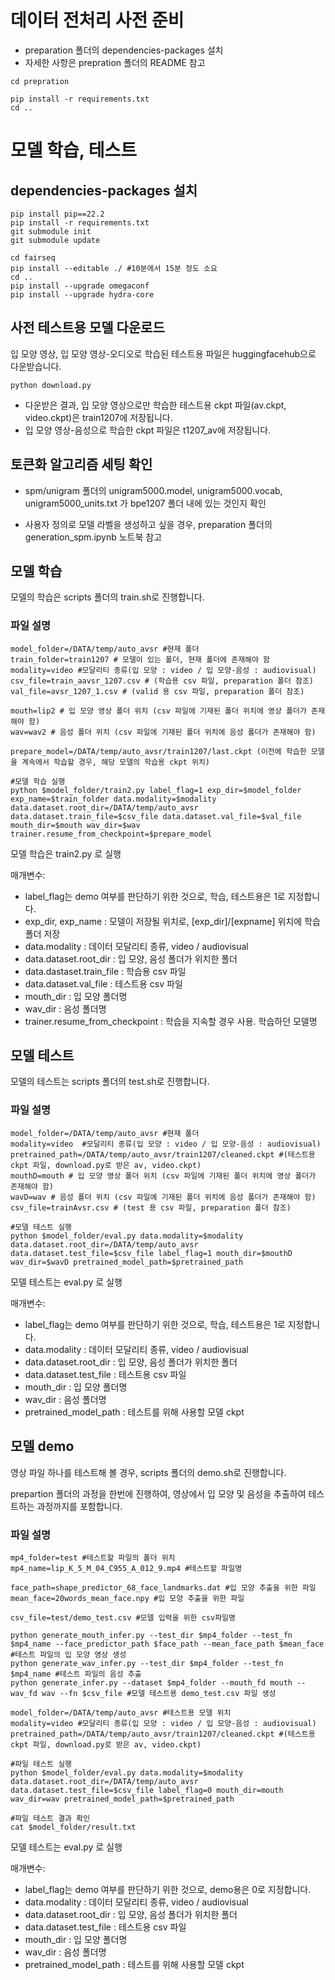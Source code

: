# 데이터 전처리 사전 준비
* preparation 폴더의 dependencies-packages 설치 
* 자세한 사항은 prepration 폴더의 README 참고
~~~
cd prepration

pip install -r requirements.txt
cd ..
~~~

# 모델 학습, 테스트

## dependencies-packages 설치
~~~
pip install pip==22.2
pip install -r requirements.txt
git submodule init
git submodule update

cd fairseq
pip install --editable ./ #10분에서 15분 정도 소요
cd ..
pip install --upgrade omegaconf
pip install --upgrade hydra-core
~~~


## 사전 테스트용 모델 다운로드
입 모양 영상, 입 모양 영상-오디오로 학습된 테스트용 파일은 huggingfacehub으로 다운받습니다. 

~~~
python download.py
~~~

* 다운받은 결과, 입 모양 영상으로만 학습한 테스트용 ckpt 파일(av.ckpt, video.ckpt)은 train1207에 저장됩니다. 
* 입 모양 영상-음성으로 학습한 ckpt 파일은 t1207_av에 저장됩니다.

## 토큰화 알고리즘 세팅 확인
* spm/unigram 폴더의 unigram5000.model, unigram5000.vocab, unigram5000_units.txt 가 bpe1207 폴더 내에 있는 것인지 확인

* 사용자 정의로 모델 라벨을 생성하고 싶을 경우, preparation 폴더의 generation_spm.ipynb 노트북 참고

## 모델 학습

모델의 학습은 scripts 폴더의 train.sh로 진행합니다. 

### 파일 설명
~~~
model_folder=/DATA/temp/auto_avsr #현재 폴더
train_folder=train1207 # 모델이 있는 폴더, 현재 폴더에 존재해야 함
modality=video #모달리티 종류(입 모양 : video / 입 모양-음성 : audiovisual) 
csv_file=train_aavsr_1207.csv # (학습용 csv 파일, preparation 폴더 참조)
val_file=avsr_1207_1.csv # (valid 용 csv 파일, preparation 폴더 참조) 

mouth=lip2 # 입 모양 영상 폴더 위치 (csv 파일에 기재된 폴더 위치에 영상 폴더가 존재해야 함)
wav=wav2 # 음성 폴더 위치 (csv 파일에 기재된 폴더 위치에 음성 폴더가 존재해야 함)

prepare_model=/DATA/temp/auto_avsr/train1207/last.ckpt (이전에 학습한 모델을 계속에서 학습할 경우, 해당 모델의 학습용 ckpt 위치)

#모델 학습 실행
python $model_folder/train2.py label_flag=1 exp_dir=$model_folder exp_name=$train_folder data.modality=$modality data.dataset.root_dir=/DATA/temp/auto_avsr data.dataset.train_file=$csv_file data.dataset.val_file=$val_file mouth_dir=$mouth wav_dir=$wav trainer.resume_from_checkpoint=$prepare_model
~~~

모델 학습은 train2.py 로 실행

매개변수: 
  * label_flag는 demo 여부를 판단하기 위한 것으로, 학습, 테스트용은 1로 지정합니다.
  * exp_dir, exp_name : 모델이 저장될 위치로, [exp_dir]/[expname]  위치에 학습 폴더 저장
  * data.modality : 데이터 모달리티 종류, video / audiovisual
  * data.dataset.root_dir : 입 모양, 음성 폴더가 위치한 폴더
  * data.dastaset.train_file : 학습용 csv 파일
  * data.dataset.val_file : 테스트용 csv 파일
  * mouth_dir : 입 모양 폴더명
  * wav_dir : 음성 폴더명
  * trainer.resume_from_checkpoint : 학습을 지속할 경우 사용. 학습하던 모델명

    
## 모델 테스트

모델의 테스트는 scripts 폴더의 test.sh로 진행합니다. 

### 파일 설명
~~~
model_folder=/DATA/temp/auto_avsr #현재 폴더
modality=video  #모달리티 종류(입 모양 : video / 입 모양-음성 : audiovisual)
pretrained_path=/DATA/temp/auto_avsr/train1207/cleaned.ckpt #(테스트용 ckpt 파일, download.py로 받은 av, video.ckpt) 
mouthD=mouth # 입 모양 영상 폴더 위치 (csv 파일에 기재된 폴더 위치에 영상 폴더가 존재해야 함)
wavD=wav # 음성 폴더 위치 (csv 파일에 기재된 폴더 위치에 음성 폴더가 존재해야 함)
csv_file=trainAvsr.csv # (test 용 csv 파일, preparation 폴더 참조) 

#모델 테스트 실행
python $model_folder/eval.py data.modality=$modality data.dataset.root_dir=/DATA/temp/auto_avsr data.dataset.test_file=$csv_file label_flag=1 mouth_dir=$mouthD wav_dir=$wavD pretrained_model_path=$pretrained_path
~~~

모델 테스트는 eval.py 로 실행

매개변수: 
  * label_flag는 demo 여부를 판단하기 위한 것으로, 학습, 테스트용은 1로 지정합니다.
  * data.modality : 데이터 모달리티 종류, video / audiovisual
  * data.dataset.root_dir : 입 모양, 음성 폴더가 위치한 폴더
  * data.dataset.test_file : 테스트용 csv 파일
  * mouth_dir : 입 모양 폴더명
  * wav_dir : 음성 폴더명
  * pretrained_model_path : 테스트를 위해 사용할 모델 ckpt 


## 모델 demo

영상 파일 하나를 테스트해 볼 경우, scripts 폴더의 demo.sh로 진행합니다. 

prepartion 폴더의 과정을 한번에 진행하여, 영상에서 입 모양 및 음성을 추출하여 테스트하는 과정까지를 포함합니다. 

### 파일 설명

~~~
mp4_folder=test #테스트할 파일의 폴더 위치
mp4_name=lip_K_5_M_04_C955_A_012_9.mp4 #테스트할 파일명

face_path=shape_predictor_68_face_landmarks.dat #입 모양 추출을 위한 파일
mean_face=20words_mean_face.npy #입 모양 추출을 위한 파일

csv_file=test/demo_test.csv #모델 입력을 위한 csv파일명

python generate_mouth_infer.py --test_dir $mp4_folder --test_fn $mp4_name --face_predictor_path $face_path --mean_face_path $mean_face   #테스트 파일의 입 모양 영상 생성
python generate_wav_infer.py --test_dir $mp4_folder --test_fn $mp4_name #테스트 파일의 음성 추출
python generate_infer.py --dataset $mp4_folder --mouth_fd mouth --wav_fd wav --fn $csv_file #모델 테스트용 demo_test.csv 파일 생성

model_folder=/DATA/temp/auto_avsr #테스트용 모델 위치
modality=video #모달리티 종류(입 모양 : video / 입 모양-음성 : audiovisual)
pretrained_path=/DATA/temp/auto_avsr/train1207/cleaned.ckpt #(테스트용 ckpt 파일, download.py로 받은 av, video.ckpt) 

#파일 테스트 실행
python $model_folder/eval.py data.modality=$modality data.dataset.root_dir=/DATA/temp/auto_avsr data.dataset.test_file=$csv_file label_flag=0 mouth_dir=mouth wav_dir=wav pretrained_model_path=$pretrained_path 

#파일 테스트 결과 확인
cat $model_folder/result.txt
~~~

모델 테스트는 eval.py 로 실행

매개변수: 
 * label_flag는 demo 여부를 판단하기 위한 것으로, demo용은 0로 지정합니다.
 * data.modality : 데이터 모달리티 종류, video / audiovisual
  * data.dataset.root_dir : 입 모양, 음성 폴더가 위치한 폴더
  * data.dataset.test_file : 테스트용 csv 파일
  * mouth_dir : 입 모양 폴더명
  * wav_dir : 음성 폴더명
  * pretrained_model_path : 테스트를 위해 사용할 모델 ckpt 


